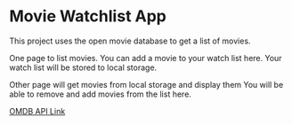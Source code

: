 # Movie Watchlist App

This project uses the open movie database to get a list of movies. 

One page to list movies. You can add a movie to your watch list here. 
Your watch list will be stored to local storage.

Other page will get movies from local storage and display them
You will be able to remove and add movies from the list here. 

[OMDB API Link](https://www.omdbapi.com/)